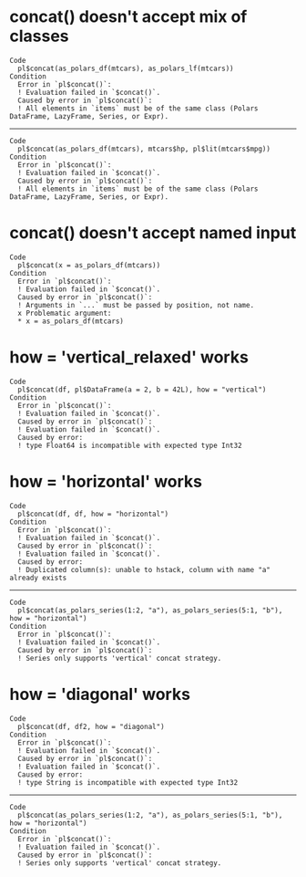 # concat() doesn't accept mix of classes

    Code
      pl$concat(as_polars_df(mtcars), as_polars_lf(mtcars))
    Condition
      Error in `pl$concat()`:
      ! Evaluation failed in `$concat()`.
      Caused by error in `pl$concat()`:
      ! All elements in `items` must be of the same class (Polars DataFrame, LazyFrame, Series, or Expr).

---

    Code
      pl$concat(as_polars_df(mtcars), mtcars$hp, pl$lit(mtcars$mpg))
    Condition
      Error in `pl$concat()`:
      ! Evaluation failed in `$concat()`.
      Caused by error in `pl$concat()`:
      ! All elements in `items` must be of the same class (Polars DataFrame, LazyFrame, Series, or Expr).

# concat() doesn't accept named input

    Code
      pl$concat(x = as_polars_df(mtcars))
    Condition
      Error in `pl$concat()`:
      ! Evaluation failed in `$concat()`.
      Caused by error in `pl$concat()`:
      ! Arguments in `...` must be passed by position, not name.
      x Problematic argument:
      * x = as_polars_df(mtcars)

# how = 'vertical_relaxed' works

    Code
      pl$concat(df, pl$DataFrame(a = 2, b = 42L), how = "vertical")
    Condition
      Error in `pl$concat()`:
      ! Evaluation failed in `$concat()`.
      Caused by error in `pl$concat()`:
      ! Evaluation failed in `$concat()`.
      Caused by error:
      ! type Float64 is incompatible with expected type Int32

# how = 'horizontal' works

    Code
      pl$concat(df, df, how = "horizontal")
    Condition
      Error in `pl$concat()`:
      ! Evaluation failed in `$concat()`.
      Caused by error in `pl$concat()`:
      ! Evaluation failed in `$concat()`.
      Caused by error:
      ! Duplicated column(s): unable to hstack, column with name "a" already exists

---

    Code
      pl$concat(as_polars_series(1:2, "a"), as_polars_series(5:1, "b"), how = "horizontal")
    Condition
      Error in `pl$concat()`:
      ! Evaluation failed in `$concat()`.
      Caused by error in `pl$concat()`:
      ! Series only supports 'vertical' concat strategy.

# how = 'diagonal' works

    Code
      pl$concat(df, df2, how = "diagonal")
    Condition
      Error in `pl$concat()`:
      ! Evaluation failed in `$concat()`.
      Caused by error in `pl$concat()`:
      ! Evaluation failed in `$concat()`.
      Caused by error:
      ! type String is incompatible with expected type Int32

---

    Code
      pl$concat(as_polars_series(1:2, "a"), as_polars_series(5:1, "b"), how = "horizontal")
    Condition
      Error in `pl$concat()`:
      ! Evaluation failed in `$concat()`.
      Caused by error in `pl$concat()`:
      ! Series only supports 'vertical' concat strategy.

